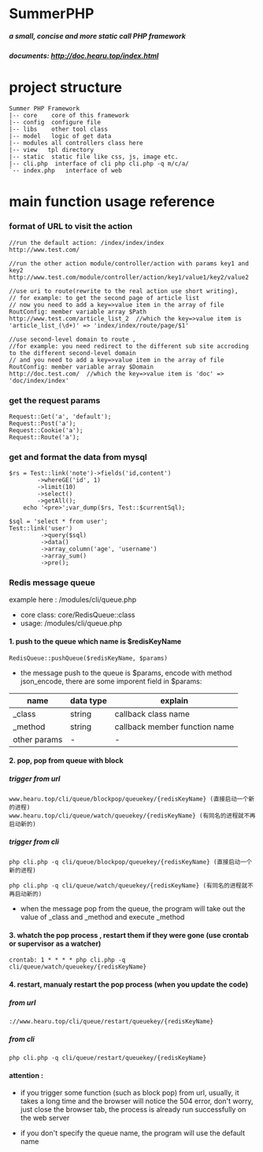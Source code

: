 # SummerPHP
##### a small, concise and more static call PHP framework
##### documents: http://doc.hearu.top/index.html

# project structure
```
Summer PHP Framework
|-- core    core of this framework
|-- config  configure file
|-- libs    other tool class
|-- model   logic of get data 
|-- modules all controllers class here
|-- view   tpl directory
|-- static  static file like css, js, image etc.
|-- cli.php  interface of cli php cli.php -q m/c/a/
`-- index.php   interface of web
```

# main function usage reference
### format of URL to visit the action
```
//run the default action: /index/index/index
http://www.test.com/

//run the other action module/controller/action with params key1 and key2
http://www.test.com/module/controller/action/key1/value1/key2/value2

//use uri to route(rewrite to the real action use short writing), 
// for example: to get the second page of article list 
// now you need to add a key=>value item in the array of file RoutConfig: member variable array $Path
http://www.test.com/article_list_2  //which the key=>value item is 'article_list_(\d+)' => 'index/index/route/page/$1'

//use second-level domain to route , 
//for example: you need redirect to the different sub site accroding to the different second-level domain 
// and you need to add a key=>value item in the array of file RoutConfig: member variable array $Domain
http://doc.test.com/  //which the key=>value item is 'doc' => 'doc/index/index'
```    
### get the request params
```
Request::Get('a', 'default');
Request::Post('a');
Request::Cookie('a');
Request::Route('a');
```

### get and format the data from mysql
```
$rs = Test::link('note')->fields('id,content')
        ->whereGE('id', 1)
        ->limit(10)
        ->select()
        ->getAll();
    echo '<pre>';var_dump($rs, Test::$currentSql);
   
$sql = 'select * from user';
Test::link('user')
         ->query($sql)
         ->data()
         ->array_column('age', 'username')
         ->array_sum()
         ->pre();
```

### Redis message queue

example here : /modules/cli/queue.php

- core class: core/RedisQueue::class
- usage: /modules/cli/queue.php

#### 1. push to the queue which name is $redisKeyName
``` 
RedisQueue::pushQueue($redisKeyName, $params)
``` 
- the message push to the queue is $params, encode with method json_encode, there are some imporent field in $params:

|name|data type |explain|
|---|---|---|
|_class|string|callback class name|
|_method|string|callback member function name|
|other params|-|-|
 
#### 2. pop, pop from queue with block

##### trigger from url
```
www.hearu.top/cli/queue/blockpop/queuekey/{redisKeyName} (直接启动一个新的进程)
www.hearu.top/cli/queue/watch/queuekey/{redisKeyName} (有同名的进程就不再启动新的)
```

##### trigger from cli
```
php cli.php -q cli/queue/blockpop/queuekey/{redisKeyName} (直接启动一个新的进程)

php cli.php -q cli/queue/watch/queuekey/{redisKeyName} (有同名的进程就不再启动新的)
```
- when the message pop from the queue, the program will take out the value of _class and _method and execute _method 

#### 3. whatch the pop process , restart them if they were gone (use crontab or supervisor as a watcher)
```
crontab: 1 * * * * php cli.php -q cli/queue/watch/queuekey/{redisKeyName}
```

#### 4. restart, manualy restart the pop process (when you update the code)

##### from url
```
://www.hearu.top/cli/queue/restart/queuekey/{redisKeyName}
```

##### from cli
```
php cli.php -q cli/queue/restart/queuekey/{redisKeyName}
```

#### attention : 
- if you trigger some function (such as block pop) from url, usually, it takes a long time and the browser will notice the 504 error, 
don't worry, just close the browser tab, the process is already run successfully on the web server

- if you don't specify the queue name, the program will use the default name


    
